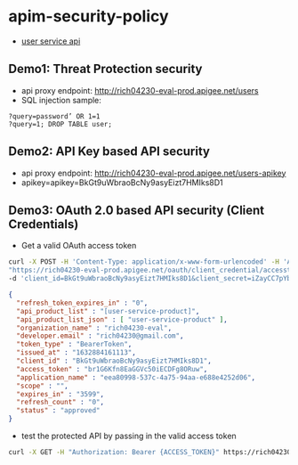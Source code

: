 # apim-security-policy

- [user service api](https://6151c8204a5f22001701d425.mockapi.io/api/v1/users)

## Demo1: Threat Protection security

- api proxy endpoint: http://rich04230-eval-prod.apigee.net/users
- SQL injection sample:
```
?query=password’ OR 1=1
?query=1; DROP TABLE user;
```

## Demo2: API Key based API security
- api proxy endpoint: http://rich04230-eval-prod.apigee.net/users-apikey 
- apikey=apikey=BkGt9uWbraoBcNy9asyEizt7HMIks8D1


## Demo3: OAuth 2.0 based API security (Client Credentials)

- Get a valid OAuth access token

```bash
curl -X POST -H 'Content-Type: application/x-www-form-urlencoded' -H 'Accept: application/json' \
"https://rich04230-eval-prod.apigee.net/oauth/client_credential/accesstoken?grant_type=client_credentials" \
-d 'client_id=BkGt9uWbraoBcNy9asyEizt7HMIks8D1&client_secret=iZayCC7pYbrYNGLz'
```

```json
{
  "refresh_token_expires_in" : "0",
  "api_product_list" : "[user-service-product]",
  "api_product_list_json" : [ "user-service-product" ],
  "organization_name" : "rich04230-eval",
  "developer.email" : "rich04230@gmail.com",
  "token_type" : "BearerToken",
  "issued_at" : "1632884161113",
  "client_id" : "BkGt9uWbraoBcNy9asyEizt7HMIks8D1",
  "access_token" : "br1G6Kfn8EaGGVc50iECDFg8ORuw",
  "application_name" : "eea80998-537c-4a75-94aa-e688e4252d06",
  "scope" : "",
  "expires_in" : "3599",
  "refresh_count" : "0",
  "status" : "approved"
}
```

- test the protected API by passing in the valid access token
```bash
curl -X GET -H "Authorization: Bearer {ACCESS_TOKEN}" https://rich04230-eval-prod.apigee.net/users-oauth
```
